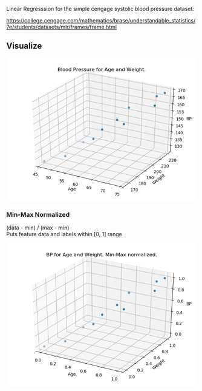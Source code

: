 Linear Regresssion for the simple cengage systolic blood pressure dataset:

https://college.cengage.com/mathematics/brase/understandable_statistics/7e/students/datasets/mlr/frames/frame.html

## Visualize
![Blood Pressure for Age And Weight](plots/visualize.png)

### Min-Max Normalized
(data - min) / (max - min)  
Puts feature data and labels within [0, 1] range  

![BP for Age and Weight Normailzed](plots/min_max_normalized.png)
